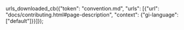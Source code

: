 urls_downloaded_cb({"token": "convention.md", "urls": [{"url": "docs/contributing.html#page-description", "context": {"gi-language": ["default"]}}]});